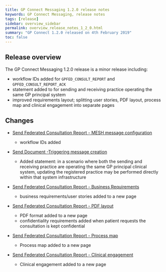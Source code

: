 ```yaml
---
title: GP Connect Messaging 1.2.0 release notes
keywords: GP Connect Messaging, release notes
tags: [release]
sidebar: overview_sidebar
permalink: overview_release_notes_1_2_0.html
summary: "GP Connect 1.2.0 released on 4th February 2019"
toc: false
---
```


## Release overview ##

The GP Connect Messaging 1.2.0 release is a minor release including:
- workflow IDs added for `GPFED_CONSULT_REPORT` and `GPFED_CONSULT_REPORT_ACK`
- statement added to for sending and receiving practice operating the same GP principal system 
- improved requirements layout; splitting user stories, PDF layout, process map and clinical engagement into separate pages


## Changes ##

- [Send Federated Consultation Report - MESH message configuration](senddocument_fedcon_mesh.html)
  - workflow IDs added

- [Send Document -Triggering message creation](senddocument_fedcon_trigger.html)
  - Added statement: in a scenario where both the sending and receiving practice are operating the same GP principal clinical system, updating the registered practice may be performed directly within that system infrastructure

- [Send Federated Consultation Report - Business Requirements](senddocument_userstories.html)
  - business requirements/user stories added to a new page
  
- [Send Federated Consultation Report - PDF layout](senddocument_fedcon_busreq_pdf.html)
  - PDF format added to a new page
  - confidentiality requirements added when patient requests the consultation is kept confidential

- [Send Federated Consultation Report - Process map](sendmessage_process.html)
  - Process map added to a new page

- [Send Federated Consultation Report - Clinical engagement](senddocument_fedcon_busreq_clinical.html)
  - Clinical engagement added to a new page
